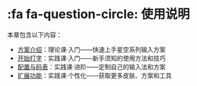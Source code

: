 # :fa fa-question-circle: 使用说明

本章包含以下内容：

* [方案介绍](intro-schema.md)：理论课·入门——快速上手星空系列输入方案
* [开始打字](intro-typing.md)：实践课·入门——新手须知的使用方法和技巧
* [配置与码表](intro-custom.md)：实践课·进阶——定制自己的输入法和方案
* [扩展功能](intro-extend.md)：实践课·个性化——获取更多皮肤、方案和工具